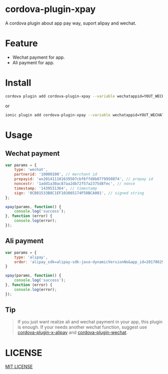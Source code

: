 # cordova-plugin-xpay

A cordova plugin about app pay way, suport alipay and wechat.

# Feature

- Wechat payment for app.
-  Ali payment for app.

# Install
```bash
cordova plugin add cordova-plugin-xpay --variable wechatappid=YOUT_WECHATAPPID --variable aliappid=YOUT_ALIPAYAPPID
```

or

```bash
ionic plugin add cordova-plugin-xpay --variable wechatappid=YOUT_WECHATAPPID --variable aliappid=YOUT_ALIPAYAPPID
```

# Usage

## Wechat payment

```Javascript
var params = {
    type: 'wechat',
    partnerid: '10000100', // merchant id
    prepayid: 'wx201411101639507cbf6ffd8b0779950874', // prepay id
    noncestr: '1add1a30ac87aa2db72f57a2375d8fec', // nonce
    timestamp: '1439531364', // timestamp
    sign: '0CB01533B8C1EF103065174F50BCA001', // signed string
};

xpay(params, function() {
    console.log('success');
}, function (error) {
    console.log(error);
});
```

## Ali payment

```Javascript
var params = {
    type: 'alipay',
    order: 'alipay_sdk=alipay-sdk-java-dynamicVersionNo&app_id=2017062907602740&...', // this string return by back-end
}

xpay(params, function() {
    console.log('success');
}, function (error) {
    console.log(error);
});
```
## Tip

> If you just want realize ali and wechat payment in your app, this plugin is enough. 
> If your needs another wechat function, suggest use [cordova-plugin-x-alipay](https://github.com/daihere1993/cordova-plugin-x-alipay) and [cordova-plugin-wechat](https://github.com/xu-li/cordova-plugin-wechat).

# LICENSE

[MIT LICENSE](http://opensource.org/licenses/MIT)

